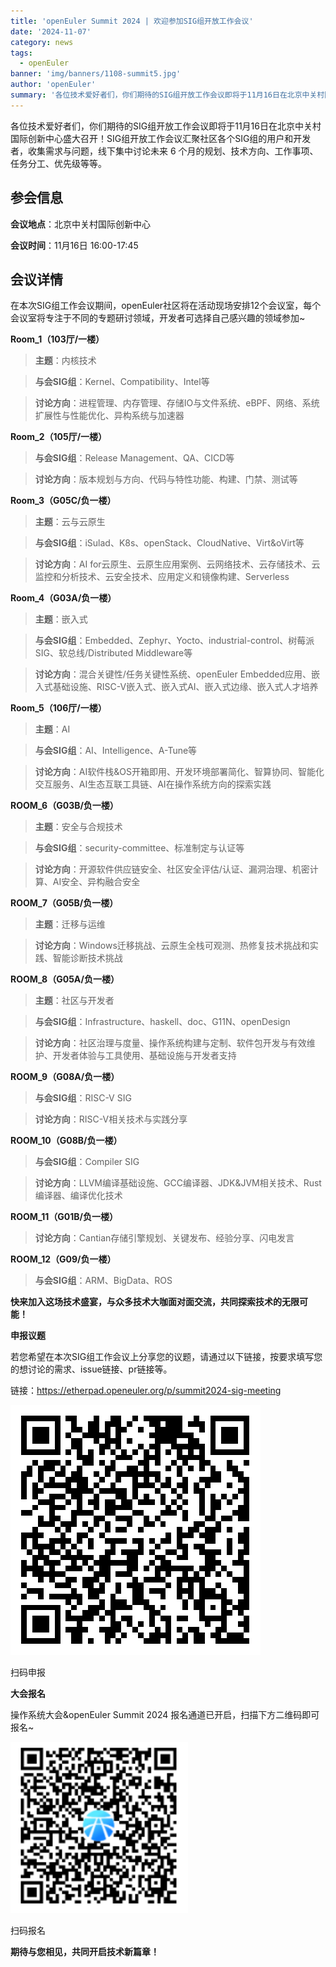 ```yaml
---
title: 'openEuler Summit 2024 | 欢迎参加SIG组开放工作会议'
date: '2024-11-07'
category: news
tags:
  - openEuler
banner: 'img/banners/1108-summit5.jpg'
author: 'openEuler'
summary: '各位技术爱好者们，你们期待的SIG组开放工作会议即将于11月16日在北京中关村国际创新中心盛大召开！'
---
```









各位技术爱好者们，你们期待的SIG组开放工作会议即将于11月16日在北京中关村国际创新中心盛大召开！SIG组开放工作会议汇聚社区各个SIG组的用户和开发者，收集需求与问题，线下集中讨论未来
6 个月的规划、技术方向、工作事项、任务分工、优先级等等。

**参会信息**
---

**会议地点**：北京中关村国际创新中心

**会议时间**：11月16日 16:00-17:45

**会议详情**
---

在本次SIG组工作会议期间，openEuler社区将在活动现场安排12个会议室，每个会议室将专注于不同的专题研讨领域，开发者可选择自己感兴趣的领域参加~

**Room_1（103厅/一楼）**



> **主题**：内核技术


> **与会SIG组**：Kernel、Compatibility、Intel等



> **讨论方向**：进程管理、内存管理、存储IO与文件系统、eBPF、网络、系统扩展性与性能优化、异构系统与加速器


**Room\_2（105厅/一楼）**



> **与会SIG组**：Release Management、QA、CICD等

> **讨论方向**：版本规划与方向、代码与特性功能、构建、门禁、测试等



**Room\_3（G05C/负一楼）**


> **主题**：云与云原生

> **与会SIG组**：iSulad、K8s、openStack、CloudNative、Virt&oVirt等

> **讨论方向**：AI
> for云原生、云原生应用案例、云网络技术、云存储技术、云监控和分析技术、云安全技术、应用定义和镜像构建、Serverless
 

**Room\_4（G03A/负一楼）**



> **主题**：嵌入式


> **与会SIG组**：Embedded、Zephyr、Yocto、industrial-control、树莓派SIG、软总线/Distributed
> Middleware等



> **讨论方向**：混合关键性/任务关键性系统、openEuler
> Embedded应用、嵌入式基础设施、RISC-V嵌入式、嵌入式AI、嵌入式边缘、嵌入式人才培养
 

**Room\_5（106厅/一楼）**
  

> **主题**：AI


> **与会SIG组**：AI、Intelligence、A-Tune等


> **讨论方向**：AI软件栈&OS开箱即用、开发环境部署简化、智算协同、智能化交互服务、AI生态互联工具链、AI在操作系统方向的探索实践
 

**ROOM\_6（G03B/负一楼）**



> **主题**：安全与合规技术


> **与会SIG组**：security-committee、标准制定与认证等



> **讨论方向**：开源软件供应链安全、社区安全评估/认证、漏洞治理、机密计算、AI安全、异构融合安全



**ROOM\_7（G05B/负一楼）**

 

> **主题**：迁移与运维
  


> **讨论方向**：Windows迁移挑战、云原生全栈可观测、热修复技术挑战和实践、智能诊断技术挑战


**ROOM\_8（G05A/负一楼）**



> **主题**：社区与开发者


> **与会SIG组**：Infrastructure、haskell、doc、G11N、openDesign   

> **讨论方向**：社区治理与度量、操作系统构建与定制、软件包开发与有效维护、开发者体验与工具使用、基础设施与开发者支持



**ROOM\_9（G08A/负一楼）**


> **与会SIG组**：RISC-V SIG



> **讨论方向**：RISC-V相关技术与实践分享



**ROOM\_10（G08B/负一楼）**



> **与会SIG组**：Compiler SIG

 

> **讨论方向**：LLVM编译基础设施、GCC编译器、JDK&JVM相关技术、Rust编译器、编译优化技术



**ROOM\_11（G01B/负一楼）**




> **讨论方向**：Cantian存储引擎规划、关键发布、经验分享、闪电发言



**ROOM\_12（G09/负一楼）**



> **与会SIG组**：ARM、BigData、ROS


**快来加入这场技术盛宴，与众多技术大咖面对面交流，共同探索技术的无限可能！** 

**申报议题**

若您希望在本次SIG组工作会议上分享您的议题，请通过以下链接，按要求填写您的想讨论的需求、issue链接、pr链接等。

链接：<https://etherpad.openeuler.org/p/summit2024-sig-meeting>



![image2](./media/image1.png)

扫码申报

**大会报名**

操作系统大会&openEuler Summit 2024
报名通道已开启，扫描下方二维码即可报名\~



![image2](./media/image2.png)

扫码报名

**期待与您相见，共同开启技术新篇章！** 
